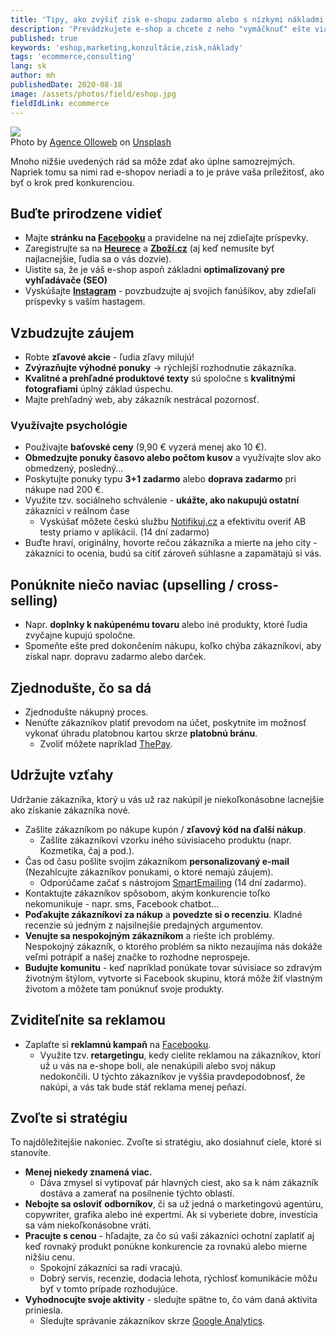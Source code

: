 ```yaml
---
title: 'Tipy, ako zvýšiť zisk e-shopu zadarmo alebo s nízkymi nákladmi'
description: 'Prevádzkujete e-shop a chcete z neho "vymáčknuť" ešte viac peňazí a k tomu ako bonus mať spokojných zákazníkov?'
published: true
keywords: 'eshop,marketing,konzultácie,zisk,náklady'
tags: 'ecommerce,consulting'
lang: sk
author: mh
publishedDate: 2020-08-18
image: /assets/photos/field/eshop.jpg
fieldIdLink: ecommerce
---
```


<div class="img-box-right">
    <img src="/assets/photos/field/eshop.jpg" />
    <br />
    <span class="img-caption">Photo by <a href="https://unsplash.com/@olloweb?utm_source=unsplash&amp;utm_medium=referral&amp;utm_content=creditCopyText">Agence Olloweb</a> on <a href="https://unsplash.com/s/photos/website?utm_source=unsplash&amp;utm_medium=referral&amp;utm_content=creditCopyText">Unsplash</a></span>
</div>

Mnoho nižšie uvedených rád sa môže zdať ako úplne samozrejmých. Napriek tomu sa nimi rad e-shopov neriadi a to je práve
vaša príležitosť, ako byť o krok pred konkurenciou.


## Buďte prirodzene vidieť

- Majte **stránku na <a href="https://www.facebook.com/" target="_blank">Facebooku</a>** a pravidelne na nej zdieľajte príspevky.
- Zaregistrujte sa na **<a href="https://www.heureka.cz/" target="_blank">Heurece</a>** a **<a href="https://www.zbozi.cz/" target="_blank">Zboží.cz</a>**
(aj keď nemusíte byť najlacnejšie, ľudia sa o vás dozvie).
- Uistite sa, že je váš e-shop aspoň základni **optimalizovaný pre vyhľadávače (SEO)**
- Vyskúšajte **<a href="https://www.instagram.com/" target="_blank">Instagram</a>** - povzbudzujte aj svojich fanúšikov, aby zdieľali príspevky s vaším hastagem.


## Vzbudzujte záujem

- Robte **zľavové akcie** - ľudia zľavy milujú!
- **Zvýrazňujte výhodné ponuky** → rýchlejší rozhodnutie zákazníka.
- **Kvalitné a prehľadné produktové texty** sú spoločne s **kvalitnými fotografiami** úplný základ úspechu.
- Majte prehľadný web, aby zákazník nestrácal pozornosť.


### Využívajte psychológie

- Používajte **baťovské ceny** (9,90 € vyzerá menej ako 10 €).
- **Obmedzujte ponuky časovo alebo počtom kusov** a využívajte slov ako obmedzený, posledný…
- Poskytujte ponuky typu **3+1 zadarmo** alebo **doprava zadarmo** pri nákupe nad 200 €.
- Využite tzv. sociálneho schválenie - **ukážte, ako nakupujú ostatní** zákazníci v reálnom čase
    - Vyskúšať môžete českú službu <a href="https://notifikuj.cz/?utm_source=cothema&utm_medium=havlicek&utm_campaign=blog&a_box=rxhnkctt&a_cha=havlicek" target="_blank">Notifikuj.cz</a>
    a efektivitu overiť AB testy priamo v aplikácii. (14 dní zadarmo)
- Buďte hraví, originálny, hovorte rečou zákazníka a mierte na jeho city - zákazníci to ocenia, budú sa cítiť zároveň súhlasne a zapamätajú si vás.

## Ponúknite niečo naviac (upselling / cross-selling)

- Napr. **doplnky k nakúpenému tovaru** alebo iné produkty, ktoré ľudia zvyčajne kupujú spoločne.
- Spomeňte ešte pred dokončením nákupu, koľko chýba zákazníkovi, aby získal napr. dopravu zadarmo alebo darček.


## Zjednodušte, čo sa dá

- Zjednodušte nákupný proces.
- Nenúťte zákazníkov platiť prevodom na účet, poskytnite im možnosť vykonať úhradu platobnou kartou skrze **platobnú bránu**.
    - Zvoliť môžete napríklad <a href="https://www.thepay.cz/" target="_blank">ThePay</a>.

## Udržujte vzťahy

Udržanie zákazníka, ktorý u vás už raz nakúpil je niekoľkonásobne lacnejšie ako získanie zákazníka nové.

- Zašlite zákazníkom po nákupe kupón / **zľavový kód na ďalší nákup**.
    - Zašlite zákazníkovi vzorku iného súvisiaceho produktu (napr. Kozmetika, čaj a pod.).
- Čas od času pošlite svojim zákazníkom **personalizovaný e-mail** (Nezahlcujte zákazníkov ponukami,
o ktoré nemajú záujem).
    - Odporúčame začať s nástrojom <a href="https://smartemailing.cz/zdarma?affiliateId=y8x9k" target="_blank">SmartEmailing</a>
    (14 dní zadarmo).
- Kontaktujte zákazníkov spôsobom, akým konkurencie toľko nekomunikuje - napr. sms, Facebook chatbot…
- **Poďakujte zákazníkovi za nákup** a **povedzte si o recenziu**. Kladné recenzie sú jedným z najsilnejšie
predajných argumentov.
- **Venujte sa nespokojným zákazníkom** a riešte ich problémy. Nespokojný zákazník, o ktorého problém sa nikto
nezaujíma nás dokáže veľmi potrápiť a našej značke to rozhodne neprospeje.
- **Budujte komunitu** - keď napríklad ponúkate tovar súvisiace so zdravým životným štýlom, vytvorte si
 Facebook skupinu, ktorá môže žiť vlastným životom a môžete tam ponúknuť svoje produkty.


## Zviditeľnite sa reklamou

- Zaplaťte si **reklamnú kampaň** na <a href="https://www.facebook.com/" target="_blank">Facebooku</a>.
    - Využite tzv. **retargetingu**, kedy cielite reklamou na zákazníkov, ktorí už u vás na e-shope boli, ale
    nenakúpili alebo svoj nákup nedokončili. U týchto zákazníkov je vyššia pravdepodobnosť, že nakúpi, a vás tak bude
    stáť reklama menej peňazí.

## Zvoľte si stratégiu

To najdôležitejšie nakoniec. Zvoľte si stratégiu, ako dosiahnuť ciele, ktoré si stanovíte.

- **Menej niekedy znamená viac.**
    - Dáva zmysel si vytipovať pár hlavných ciest, ako sa k nám zákazník dostáva a zamerať na
      posilnenie týchto oblastí.
- **Nebojte sa osloviť odborníkov**, či sa už jedná o marketingovú agentúru, copywriter, grafika alebo iné expertmi.
Ak si vyberiete dobre, investícia sa vám niekoľkonásobne vráti.
- **Pracujte s cenou** - hľadajte, za čo sú vaši zákazníci ochotní zaplatiť aj keď rovnaký produkt ponúkne konkurencie
za rovnakú alebo mierne nižšiu cenu.
    - Spokojní zákazníci sa radi vracajú.
    - Dobrý servis, recenzie, dodacia lehota, rýchlosť komunikácie môžu byť v tomto prípade rozhodujúce.
- **Vyhodnocujte svoje aktivity** -  sledujte spätne to, čo vám daná aktivita priniesla.
    - Sledujte správanie zákazníkov skrze <a href="https://analytics.google.com/" target="_blank">Google Analytics</a>.
